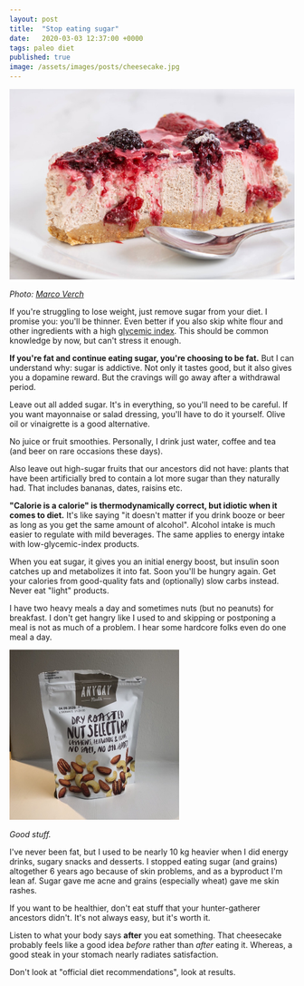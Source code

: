 ```yaml
---
layout: post
title:  "Stop eating sugar"
date:   2020-03-03 12:37:00 +0000
tags: paleo diet
published: true
image: /assets/images/posts/cheesecake.jpg
---
```


![Cheesecake](/assets/images/posts/cheesecake.jpg)

_Photo: [Marco Verch](https://foto.wuestenigel.com/cheesecake-with-blackberries-slice-on-the-plate/)_

If you're struggling to lose weight, just remove sugar from your diet. I promise you: you'll be thinner. Even better if you also skip white flour and other ingredients with a high [glycemic index](https://en.wikipedia.org/wiki/Glycemic_index). This should be common knowledge by now, but can't stress it enough.

**If you're fat and continue eating sugar, you're choosing to be fat.** But I can understand why: sugar is addictive. Not only it tastes good, but it also gives you a dopamine reward. But the cravings will go away after a withdrawal period.

Leave out all added sugar. It's in everything, so you'll need to be careful. If you want mayonnaise or salad dressing, you'll have to do it yourself. Olive oil or vinaigrette is a good alternative.

No juice or fruit smoothies. Personally, I drink just water, coffee and tea (and beer on rare occasions these days).

Also leave out high-sugar fruits that our ancestors did not have: plants that have been artificially bred to contain a lot more sugar than they naturally had. That includes bananas, dates, raisins etc.

**"Calorie is a calorie" is thermodynamically correct, but idiotic when it comes to diet.** It's like saying "it doesn't matter if you drink booze or beer as long as you get the same amount of alcohol". Alcohol intake is much easier to regulate with mild beverages. The same applies to energy intake with low-glycemic-index products.

When you eat sugar, it gives you an initial energy boost, but insulin soon catches up and metabolizes it into fat. Soon you'll be hungry again. Get your calories from good-quality fats and (optionally) slow carbs instead. Never eat "light" products.

I have two heavy meals a day and sometimes nuts (but no peanuts) for breakfast. I don't get hangry like I used to and skipping or postponing a meal is not as much of a problem. I hear some hardcore folks even do one meal a day.

<img src="/assets/images/posts/nuts.jpg" alt="Nuts" width="300"/>

_Good stuff._

I've never been fat, but I used to be nearly 10 kg heavier when I did energy drinks, sugary snacks and desserts. I stopped eating sugar (and grains) altogether 6 years ago because of skin problems, and as a byproduct I'm lean af. Sugar gave me acne and grains (especially wheat) gave me skin rashes.

If you want to be healthier, don't eat stuff that your hunter-gatherer ancestors didn't. It's not always easy, but it's worth it.

Listen to what your body says **after** you eat something. That cheesecake probably feels like a good idea _before_ rather than _after_ eating it. Whereas, a good steak in your stomach nearly radiates satisfaction.

Don't look at "official diet recommendations", look at results.
